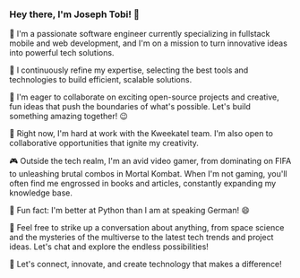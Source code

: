 ### Hey there, I'm Joseph Tobi! 👋

🚀 I'm a passionate software engineer currently specializing in fullstack mobile and web development, and I'm on a mission to turn innovative ideas into powerful tech solutions.

🌱 I continuously refine my expertise, selecting the best tools and technologies to build efficient, scalable solutions.

🤝 I'm eager to collaborate on exciting open-source projects and creative, fun ideas that push the boundaries of what's possible. Let's build something amazing together! 😉

🔧 Right now, I'm hard at work with the Kweekatel team. I'm also open to collaborative opportunities that ignite my creativity.

🎮 Outside the tech realm, I'm an avid video gamer, from dominating on FIFA to unleashing brutal combos in Mortal Kombat. When I'm not gaming, you'll often find me engrossed in books and articles, constantly expanding my knowledge base.

🚀 Fun fact: I'm better at Python than I am at speaking German! 😄

💬 Feel free to strike up a conversation about anything, from space science and the mysteries of the multiverse to the latest tech trends and project ideas. Let's chat and explore the endless possibilities!

💙 Let's connect, innovate, and create technology that makes a difference!
